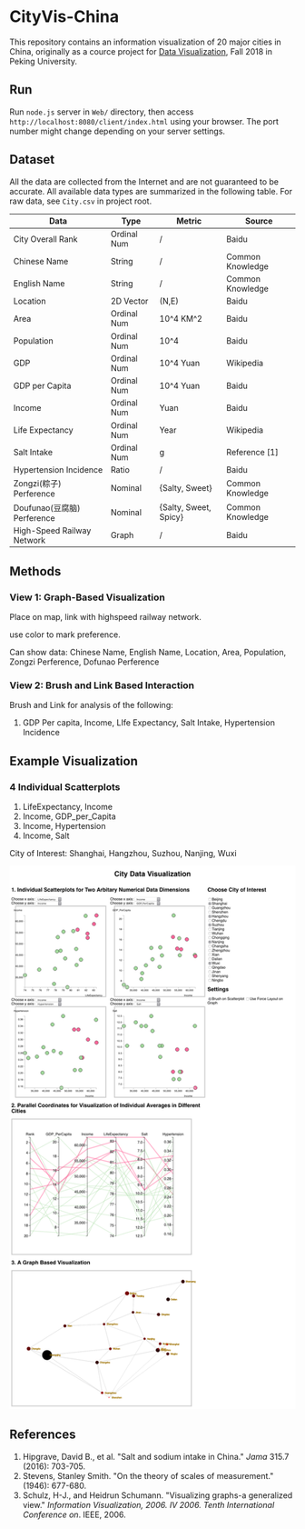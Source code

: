 # CityVis-China

This repository contains an information visualization of 20 major cities in China, originally as a cource project for [Data Visualization](http://vis.pku.edu.cn/wiki/doku.php?id=public_course:visclass_f18:assignment:start), Fall 2018 in Peking University.

## Run

Run `node.js` server in `Web/` directory, then access `http://localhost:8080/client/index.html` using your browser. The port number might change depending on your server settings.

## Dataset

All the data are collected from the Internet and are not guaranteed to be accurate. All available data types are summarized in the following table. For raw data, see `City.csv` in project root.

| Data                        | Type        | Metric                | Source           |
| --------------------------- | ----------- | --------------------- | ---------------- |
| City Overall Rank        | Ordinal Num | /                    | Baidu |
| Chinese Name                | String      | /                     | Common Knowledge |
| English Name                | String      | /                     | Common Knowledge |
| Location                    | 2D Vector   | (N,E)                 | Baidu            |
| Area                        | Ordinal Num | 10^4 KM^2             | Baidu            |
| Population                  | Ordinal Num | 10^4                  | Baidu            |
| GDP                         | Ordinal Num | 10^4 Yuan             | Wikipedia        |
| GDP per Capita              | Ordinal Num | 10^4 Yuan             | Baidu            |
| Income                      | Ordinal Num | Yuan                  | Baidu            |
| Life Expectancy             | Ordinal Num | Year                  | Wikipedia        |
| Salt Intake                 | Ordinal Num | g                     | Reference [1]    |
| Hypertension Incidence      | Ratio       | /                     | Baidu            |
| Zongzi(粽子) Perference     | Nominal     | {Salty, Sweet}        | Common Knowledge |
| Doufunao(豆腐脑) Perference | Nominal     | {Salty, Sweet, Spicy} | Common Knowledge |
| High-Speed Railway Network  | Graph       | /                     | Baidu |



## Methods

### View 1: Graph-Based Visualization

Place on map, link with highspeed railway network.

use color to mark preference.

Can show data: Chinese Name, English Name, Location, Area, Population, Zongzi Perference, Dofunao Perference

### View 2: Brush and Link Based Interaction

Brush and Link for analysis of the following:

1. GDP Per capita, Income, LIfe Expectancy, Salt Intake, Hypertension Incidence

## Example Visualization

### 4 Individual Scatterplots

1. LifeExpectancy, Income
2. Income, GDP_per_Capita
3. Income, Hypertension
4. Income, Salt

City of Interest: Shanghai, Hangzhou, Suzhou, Nanjing, Wuxi

![](example.png)

## References

1. Hipgrave, David B., et al. "Salt and sodium intake in China." *Jama* 315.7 (2016): 703-705.
2. Stevens, Stanley Smith. "On the theory of scales of measurement." (1946): 677-680.
3. Schulz, H-J., and Heidrun Schumann. "Visualizing graphs-a generalized view." *Information Visualization, 2006. IV 2006. Tenth International Conference on*. IEEE, 2006.

